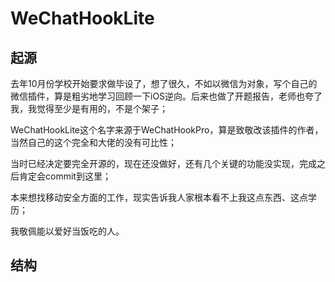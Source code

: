 # WeChatHookLite


## 起源

去年10月份学校开始要求做毕设了，想了很久，不如以微信为对象，写个自己的微信插件，算是粗劣地学习回顾一下iOS逆向。后来也做了开题报告，老师也夸了我，我觉得至少是有用的，不是个架子；

WeChatHookLite这个名字来源于WeChatHookPro，算是致敬改该插件的作者，当然自己的这个完全和大佬的没有可比性；

当时已经决定要完全开源的，现在还没做好，还有几个关键的功能没实现，完成之后肯定会commit到这里；

本来想找移动安全方面的工作，现实告诉我人家根本看不上我这点东西、这点学历；

我敬佩能以爱好当饭吃的人。

## 结构
